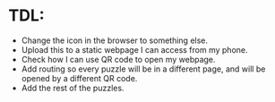 # TDL:
- Change the icon in the browser to something else.
- Upload this to a static webpage I can access from my phone.
- Check how I can use QR code to open my webpage.
- Add routing so every puzzle will be in a different page, and will be opened by a different QR code.
- Add the rest of the puzzles.